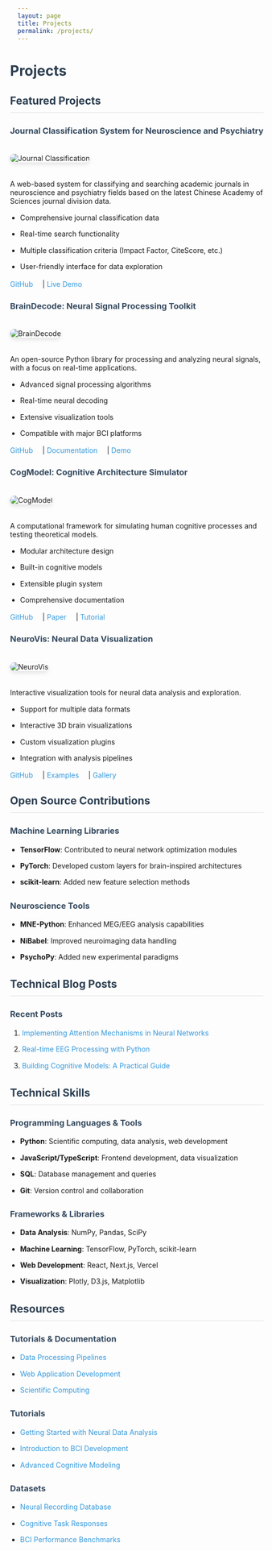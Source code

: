 ```yaml
---
layout: page
title: Projects
permalink: /projects/
---
```


# Projects

## Featured Projects

### Journal Classification System for Neuroscience and Psychiatry
![Journal Classification](/assets/images/placeholder-project1.jpg)

A web-based system for classifying and searching academic journals in neuroscience and psychiatry fields based on the latest Chinese Academy of Sciences journal division data.
- Comprehensive journal classification data
- Real-time search functionality
- Multiple classification criteria (Impact Factor, CiteScore, etc.)
- User-friendly interface for data exploration

[GitHub](https://github.com/JunlinJing/neuroscience_psychiatry_journal_classification) | [Live Demo](https://neuroscience-psychiatry-journal-classification.vercel.app)

### BrainDecode: Neural Signal Processing Toolkit
![BrainDecode](/assets/images/placeholder-project2.jpg)

An open-source Python library for processing and analyzing neural signals, with a focus on real-time applications.
- Advanced signal processing algorithms
- Real-time neural decoding
- Extensive visualization tools
- Compatible with major BCI platforms

[GitHub](https://github.com/) | [Documentation](https://docs.example.com) | [Demo](https://demo.example.com)

### CogModel: Cognitive Architecture Simulator
![CogModel](/assets/images/placeholder-project3.jpg)

A computational framework for simulating human cognitive processes and testing theoretical models.
- Modular architecture design
- Built-in cognitive models
- Extensible plugin system
- Comprehensive documentation

[GitHub](https://github.com/) | [Paper](https://paper.example.com) | [Tutorial](https://tutorial.example.com)

### NeuroVis: Neural Data Visualization
![NeuroVis](/assets/images/placeholder-project3.jpg)

Interactive visualization tools for neural data analysis and exploration.
- Support for multiple data formats
- Interactive 3D brain visualizations
- Custom visualization plugins
- Integration with analysis pipelines

[GitHub](https://github.com/) | [Examples](https://examples.example.com) | [Gallery](https://gallery.example.com)

## Open Source Contributions

### Machine Learning Libraries
- **TensorFlow**: Contributed to neural network optimization modules
- **PyTorch**: Developed custom layers for brain-inspired architectures
- **scikit-learn**: Added new feature selection methods

### Neuroscience Tools
- **MNE-Python**: Enhanced MEG/EEG analysis capabilities
- **NiBabel**: Improved neuroimaging data handling
- **PsychoPy**: Added new experimental paradigms

## Technical Blog Posts

### Recent Posts
1. [Implementing Attention Mechanisms in Neural Networks](/blog/post1)
2. [Real-time EEG Processing with Python](/blog/post2)
3. [Building Cognitive Models: A Practical Guide](/blog/post3)

## Technical Skills

### Programming Languages & Tools
- **Python**: Scientific computing, data analysis, web development
- **JavaScript/TypeScript**: Frontend development, data visualization
- **SQL**: Database management and queries
- **Git**: Version control and collaboration

### Frameworks & Libraries
- **Data Analysis**: NumPy, Pandas, SciPy
- **Machine Learning**: TensorFlow, PyTorch, scikit-learn
- **Web Development**: React, Next.js, Vercel
- **Visualization**: Plotly, D3.js, Matplotlib

## Resources

### Tutorials & Documentation
- [Data Processing Pipelines](/tutorials/data-processing)
- [Web Application Development](/tutorials/web-dev)
- [Scientific Computing](/tutorials/scientific-computing)

### Tutorials
- [Getting Started with Neural Data Analysis](/tutorials/neural-data)
- [Introduction to BCI Development](/tutorials/bci-intro)
- [Advanced Cognitive Modeling](/tutorials/cognitive-modeling)

### Datasets
- [Neural Recording Database](/datasets/neural)
- [Cognitive Task Responses](/datasets/cognitive)
- [BCI Performance Benchmarks](/datasets/bci)

<style>
.page-content {
    max-width: 900px;
    margin: 0 auto;
    padding: 20px;
}

h1, h2, h3 {
    color: #2c3e50;
}

h2 {
    border-bottom: 2px solid #eee;
    padding-bottom: 10px;
    margin-top: 30px;
}

h3 {
    margin-top: 25px;
    color: #34495e;
}

img {
    max-width: 100%;
    height: auto;
    border-radius: 10px;
    margin: 20px 0;
    box-shadow: 0 4px 8px rgba(0,0,0,0.1);
}

ul {
    padding-left: 20px;
}

li {
    margin-bottom: 10px;
    line-height: 1.6;
}

a {
    color: #3498db;
    text-decoration: none;
    margin-right: 15px;
}

a:hover {
    text-decoration: underline;
}

.project-links {
    margin: 15px 0;
}

.project-description {
    margin: 15px 0;
    line-height: 1.6;
}
</style> 